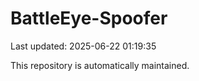 # BattleEye-Spoofer

Last updated: 2025-06-22 01:19:35

This repository is automatically maintained.
